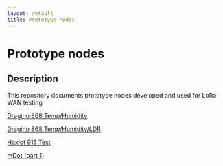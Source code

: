 ```yaml
---
layout: default
title: Prototype nodes
---
```


# Prototype nodes


## Description
This repository documents prototype nodes developed and used for LoRa WAN testing


[Dragino 868 Temp/Humidity](http://otagopolytechnic.github.io/ThingsNetworkDunedin/development/nodes/Dragino868TempHumid/README.html)

[Dragino 868 Temp/Humidity/LDR](http://otagopolytechnic.github.io/ThingsNetworkDunedin/development/nodes/Dragino868TempHumidLDR/README.html)

[Haxiot 915 Test](http://otagopolytechnic.github.io/ThingsNetworkDunedin/development/nodes/Haxiot915Test/README.html)

[mDot (part 1)](http://otagopolytechnic.github.io/ThingsNetworkDunedin/development/nodes/mDot/README.html)
